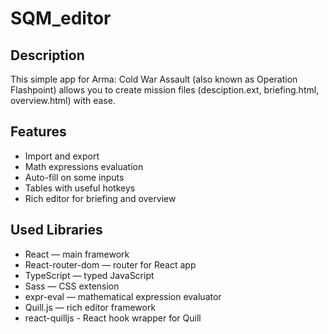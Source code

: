 # SQM_editor
## Description
This simple app for Arma: Cold War Assault  (also known as Operation Flashpoint)  allows you to create mission files (desciption.ext, briefing.html, overview.html) with ease.
## Features
- Import and export
- Math expressions evaluation
- Auto-fill on some inputs
- Tables with useful hotkeys
- Rich editor for briefing and overview
## Used Libraries
- React — main framework
- React-router-dom — router for React app
- TypeScript — typed JavaScript
- Sass — CSS extension
- expr-eval — mathematical expression evaluator
- Quill.js — rich editor framework
- react-quilljs - React hook wrapper for Quill